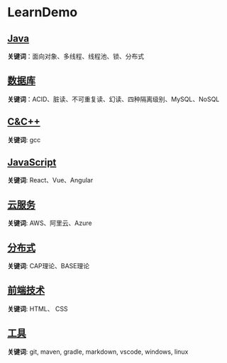 # LearnDemo

## [Java](/java/Java.md)

**关键词**：面向对象、多线程、线程池、锁、分布式

## [数据库](/database/database.md)

**关键词**：ACID、脏读、不可重复读、幻读、四种隔离级别、MySQL、NoSQL

## [C&C++](/c_plus_plus/CPlusPlus.md)

**关键词**:  gcc

## [JavaScript](/js/JavaScript.md)

**关键词**: React、Vue、Angular

## [云服务](/cloud/cloud.md)

**关键词**: AWS、阿里云、Azure

## [分布式](/distributed/分布式.md)

**关键词**: CAP理论、BASE理论

## [前端技术](/front/front.md)

**关键词**: HTML、 CSS

## [工具](/tools/tools.md)

**关键词**: git, maven, gradle, markdown, vscode, windows, linux